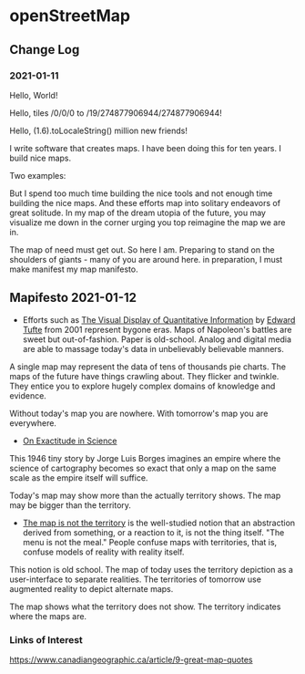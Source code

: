 # openStreetMap

## Change Log

### 2021-01-11

Hello, World!

Hello, tiles /0/0/0 to /19/274877906944/274877906944!

Hello, (1.6).toLocaleString() million new friends!

I write software that creates maps. I have been doing this for ten years. I build nice maps.

Two examples:

But I spend too much time building the nice tools and not enough time building the nice maps. And these efforts map into solitary endeavors of great solitude. In my map of the dream utopia of the future, you may visualize me down in the corner urging you top reimagine the map we are in.

The map of need must get out. So here I am. Preparing to stand on the shoulders of giants - many of you are around here. in preparation, I must make manifest my map manifesto.

## Mapifesto 2021-01-12

* Efforts such as [The Visual Display of Quantitative Information]( https://archive.org/details/visualdisplayofq00tuft ) by [Edward Tufte]( https://en.wikipedia.org/wiki/Edward_Tufte ) from 2001 represent bygone eras. Maps of Napoleon's battles are sweet but out-of-fashion. Paper is old-school. Analog and digital media are able to massage today's data in unbelievably believable manners.

A single map may represent the data of tens of thousands pie charts. The maps of the future have things crawling about. They flicker and twinkle. They entice you to explore hugely complex domains of knowledge and evidence.

Without today's map you are nowhere. With tomorrow's map you are everywhere.

* [On Exactitude in Science]( https://en.wikipedia.org/wiki/On_Exactitude_in_Science )

This 1946 tiny story by Jorge Luis Borges imagines an empire where the science of cartography becomes so exact that only a map on the same scale as the empire itself will suffice.

Today's map may show more than the actually territory shows. The map may be bigger than the territory.


* [The map is not the territory]( https://en.wikipedia.org/wiki/Map%E2%80%93territory_relation ) is the well-studied notion that an abstraction derived from something, or a reaction to it, is not the thing itself. "The menu is not the meal." People confuse maps with territories, that is, confuse models of reality with reality itself.

This notion is old school. The map of today uses the territory depiction as a user-interface to separate realities. The territories of tomorrow use augmented reality to depict alternate maps.

The map shows what the territory does not show. The territory indicates where the maps are.



### Links of Interest

https://www.canadiangeographic.ca/article/9-great-map-quotes